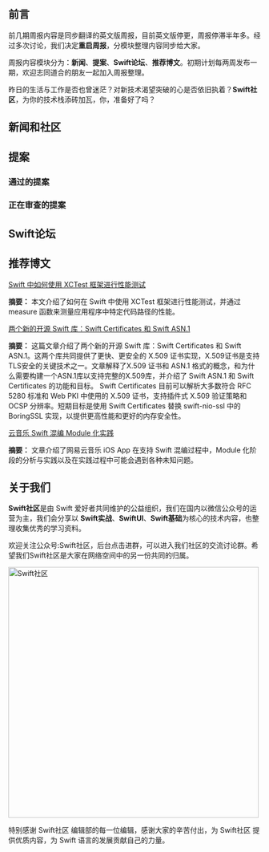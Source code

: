 ## 前言

前几期周报内容是同步翻译的英文版周报，目前英文版停更，周报停滞半年多。经过多次讨论，我们决定**重启周报**，分模块整理内容同步给大家。

周报内容模块分为：**新闻**、**提案**、**Swift论坛**、**推荐博文**。初期计划每两周发布一期，欢迎志同道合的朋友一起加入周报整理。

昨日的生活与工作是否也曾迷茫？对新技术渴望突破的心是否依旧执着？**Swift社区**，为你的技术栈添砖加瓦，你，准备好了吗？

## 新闻和社区


## 提案

### 通过的提案


### 正在审查的提案


## Swift论坛


## 推荐博文

[Swift 中如何使用 XCTest 框架进行性能测试](https://swiftwithmajid.com/2023/03/15/performance-testing-in-swift-using-xctest-framework "Swift 中如何使用 XCTest 框架进行性能测试")

**摘要：** 本文介绍了如何在 Swift 中使用 XCTest 框架进行性能测试，并通过 measure 函数来测量应用程序中特定代码路径的性能。

[两个新的开源 Swift 库：Swift Certificates 和 Swift ASN.1](https://www.swift.org/blog/swift-certificates-and-asn1 "两个新的开源 Swift 库：Swift Certificates 和 Swift ASN.1")

**摘要：** 这篇文章介绍了两个新的开源 Swift 库：Swift Certificates 和 Swift ASN.1。这两个库共同提供了更快、更安全的 X.509 证书实现，X.509证书是支持TLS安全的关键技术之一。文章解释了X.509 证书和 ASN.1 格式的概念，和为什么需要构建一个ASN.1库以支持完整的X.509库，并介绍了 Swift ASN.1 和 Swift Certificates 的功能和目标。 Swift Certificates 目前可以解析大多数符合 RFC 5280 标准和 Web PKI 中使用的 X.509 证书，支持插件式 X.509 验证策略和 OCSP 分辨率。短期目标是使用 Swift Certificates 替换 swift-nio-ssl 中的 BoringSSL 实现，以提供更高性能和更好的内存安全性。

[云音乐 Swift 混编 Module 化实践](https://juejin.cn/post/7207269389474037817 "云音乐 Swift 混编 Module 化实践")

**摘要：**  文章介绍了网易云音乐 iOS App 在支持 Swift 混编过程中，Module 化阶段的分析与实践以及在实践过程中可能会遇到各种未知问题。

## 关于我们

**Swift社区**是由 Swift 爱好者共同维护的公益组织，我们在国内以微信公众号的运营为主，我们会分享以 **Swift实战**、**SwiftUl**、**Swift基础**为核心的技术内容，也整理收集优秀的学习资料。

欢迎关注公众号:Swift社区，后台点击进群，可以进入我们社区的交流讨论群。希望我们Swift社区是大家在网络空间中的另一份共同的归属。

<img width="500" alt="Swift社区" src="https://user-images.githubusercontent.com/24238160/132703149-34121c6c-fd18-491c-a697-58a0fabf3060.png">

特别感谢 Swift社区 编辑部的每一位编辑，感谢大家的辛苦付出，为 Swift社区 提供优质内容，为 Swift 语言的发展贡献自己的力量。
